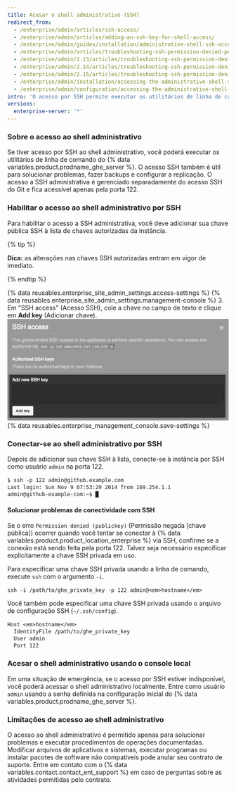 ```yaml
---
title: Acesar o shell administrativo (SSH)
redirect_from:
  - /enterprise/admin/articles/ssh-access/
  - /enterprise/admin/articles/adding-an-ssh-key-for-shell-access/
  - /enterprise/admin/guides/installation/administrative-shell-ssh-access/
  - /enterprise/admin/articles/troubleshooting-ssh-permission-denied-publickey/
  - /enterprise/admin/2.13/articles/troubleshooting-ssh-permission-denied-publickey/
  - /enterprise/admin/2.14/articles/troubleshooting-ssh-permission-denied-publickey/
  - /enterprise/admin/2.15/articles/troubleshooting-ssh-permission-denied-publickey/
  - /enterprise/admin/installation/accessing-the-administrative-shell-ssh
  - /enterprise/admin/configuration/accessing-the-administrative-shell-ssh
intro: 'O acesso por SSH permite executar os utilitários de linha de comando {% data variables.product.prodname_ghe_server %} e é útil para solucionar problemas, fazer backups e configurar a replicação.'
versions:
  enterprise-server: '*'
---
```


### Sobre o acesso ao shell administrativo

Se tiver acesso por SSH ao shell administrativo, você poderá executar os utilitários de linha de comando do {% data variables.product.prodname_ghe_server %}. O acesso SSH também é útil para solucionar problemas, fazer backups e configurar a replicação. O acesso a SSH administrativa é gerenciado separadamente do acesso SSH do Git e fica acessível apenas pela porta 122.

### Habilitar o acesso ao shell administrativo por SSH

Para habilitar o acesso a SSH administrativa, você deve adicionar sua chave pública SSH à lista de chaves autorizadas da instância.

{% tip %}

**Dica:** as alterações nas chaves SSH autorizadas entram em vigor de imediato.

{% endtip %}

{% data reusables.enterprise_site_admin_settings.access-settings %}
{% data reusables.enterprise_site_admin_settings.management-console %}
3. Em "SSH access" (Acesso SSH), cole a chave no campo de texto e clique em **Add key** (Adicionar chave). ![Caixa de texto e botão para adicionar uma chave SSH](/assets/images/enterprise/settings/add-authorized-ssh-key-admin-shell.png)
{% data reusables.enterprise_management_console.save-settings %}

### Conectar-se ao shell administrativo por SSH

Depois de adicionar sua chave SSH à lista, conecte-se à instância por SSH como usuário `admin` na porta 122.

```shell
$ ssh -p 122 admin@github.example.com
Last login: Sun Nov 9 07:53:29 2014 from 169.254.1.1
admin@github-example-com:~$ █
```

#### Solucionar problemas de conectividade com SSH

Se o erro `Permission denied (publickey)` (Permissão negada [chave pública]) ocorrer quando você tentar se conectar à {% data variables.product.product_location_enterprise %} via SSH, confirme se a conexão está sendo feita pela porta 122. Talvez seja necessário especificar explicitamente a chave SSH privada em uso.

Para especificar uma chave SSH privada usando a linha de comando, execute `ssh` com o argumento `-i`.

```shell
ssh -i /path/to/ghe_private_key -p 122 admin@<em>hostname</em>
```

Você também pode especificar uma chave SSH privada usando o arquivo de configuração SSH (`~/.ssh/config`).

```shell
Host <em>hostname</em>
  IdentityFile /path/to/ghe_private_key
  User admin
  Port 122
```

### Acesar o shell administrativo usando o console local

Em uma situação de emergência, se o acesso por SSH estiver indisponível, você poderá acessar o shell administrativo localmente. Entre como usuário `admin` usando a senha definida na configuração inicial do {% data variables.product.prodname_ghe_server %}.

### Limitações de acesso ao shell administrativo

O acesso ao shell administrativo é permitido apenas para solucionar problemas e executar procedimentos de operações documentadas. Modificar arquivos de aplicativos e sistemas, executar programas ou instalar pacotes de software não compatíveis pode anular seu contrato de suporte. Entre em contato com o {% data variables.contact.contact_ent_support %} em caso de perguntas sobre as atividades permitidas pelo contrato.
